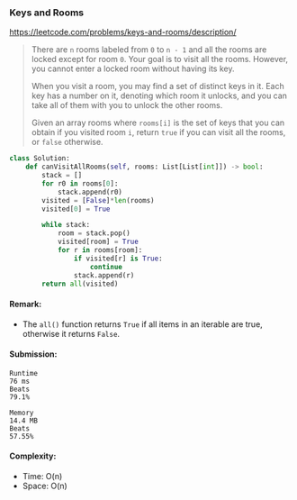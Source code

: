 ### Keys and Rooms
https://leetcode.com/problems/keys-and-rooms/description/
>There are `n` rooms labeled from `0` to `n - 1` and all the rooms are locked except for room `0`. Your goal is to visit all the rooms. However, you cannot enter a locked room without having its key.
>
>When you visit a room, you may find a set of distinct keys in it. Each key has a number on it, denoting which room it unlocks, and you can take all of them with you to unlock the other rooms.
>
>Given an array rooms where `rooms[i]` is the set of keys that you can obtain if you visited room `i`, return `true` if you can visit all the rooms, or `false` otherwise.


```python
class Solution:
    def canVisitAllRooms(self, rooms: List[List[int]]) -> bool:
        stack = []
        for r0 in rooms[0]:
            stack.append(r0)
        visited = [False]*len(rooms)
        visited[0] = True

        while stack:
            room = stack.pop()
            visited[room] = True
            for r in rooms[room]:
                if visited[r] is True:
                    continue
                stack.append(r)
        return all(visited)
```
#### Remark:
- The `all()` function returns `True` if all items in an iterable are true, otherwise it returns `False`.
#### Submission:
```
Runtime
76 ms
Beats
79.1%

Memory
14.4 MB
Beats
57.55%
```
#### Complexity:
- Time: O(n)
- Space: O(n)
